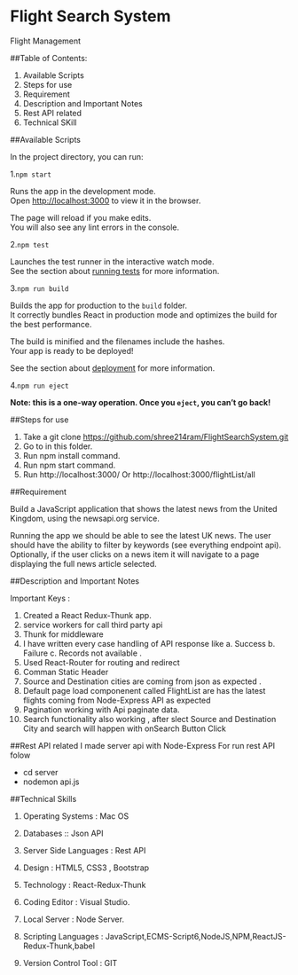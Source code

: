 # Flight Search System
Flight Management


##Table of Contents:
1. Available Scripts 
2. Steps for use 
3. Requirement
4. Description and Important Notes
5. Rest API related 
6. Technical SKill 



##Available Scripts

In the project directory, you can run:

1.`npm start`

Runs the app in the development mode.<br>
Open [http://localhost:3000](http://localhost:3000) to view it in the browser.

The page will reload if you make edits.<br>
You will also see any lint errors in the console.

2.`npm test`

Launches the test runner in the interactive watch mode.<br>
See the section about [running tests](https://facebook.github.io/create-react-app/docs/running-tests) for more information.

3.`npm run build`

Builds the app for production to the `build` folder.<br>
It correctly bundles React in production mode and optimizes the build for the best performance.

The build is minified and the filenames include the hashes.<br>
Your app is ready to be deployed!

See the section about [deployment](https://facebook.github.io/create-react-app/docs/deployment) for more information.

4.`npm run eject`

**Note: this is a one-way operation. Once you `eject`, you can’t go back!**

##Steps for use
1. Take a git clone https://github.com/shree214ram/FlightSearchSystem.git
2. Go to in this folder.
3. Run npm install command.
4. Run npm start command.
5. Run http://localhost:3000/ Or http://localhost:3000/flightList/all

##Requirement

Build a JavaScript application that shows the latest news from the United Kingdom, using the newsapi.org service.

Running the app we should be able to see the latest UK news. The user should have the ability to filter by keywords (see everything endpoint api). Optionally, if the user clicks on a news item it will navigate to a page displaying the full news article selected.

##Description and Important Notes

Important Keys :

1. Created a React Redux-Thunk app.
2. service workers for call third party api
3. Thunk for middleware
4. I have written every case handling of API response like a. Success b. Failure c. Records not available . 
5. Used React-Router for routing and redirect 
6. Comman Static Header 
7. Source and Destination cities are coming from json as expected . 
8. Default page load componenent called FlightList are has the latest flights coming from Node-Express API as expected
9. Pagination working with Api paginate data.
10. Search functionality also working , after slect Source and Destination City and search will happen with onSearch Button Click 

##Rest API related 
I made server api with Node-Express 
For run rest API folow 
 * cd server
 * nodemon api.js


##Technical Skills

1. Operating Systems : Mac OS

2. Databases :: Json API

3. Server Side Languages : Rest API

4. Design : HTML5, CSS3 , Bootstrap

5. Technology : React-Redux-Thunk

6. Coding Editor : Visual Studio.

7. Local Server : Node Server.

8. Scripting Languages : JavaScript,ECMS-Script6,NodeJS,NPM,ReactJS-Redux-Thunk,babel

9. Version Control Tool : GIT

